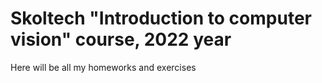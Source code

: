 # Skoltech "Introduction to computer vision" course, 2022 year
Here will be all my homeworks and exercises
